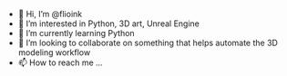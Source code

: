 - 👋 Hi, I’m @flioink
- 👀 I’m interested in Python, 3D art, Unreal Engine
- 🌱 I’m currently learning Python
- 💞️ I’m looking to collaborate on something that helps automate the 3D modeling workflow
- 📫 How to reach me ...

<!---
flioink/flioink is a ✨ special ✨ repository because its `README.md` (this file) appears on your GitHub profile.
You can click the Preview link to take a look at your changes.
--->
